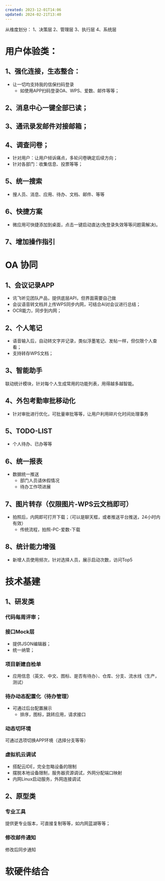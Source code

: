 ```yaml
---
created: 2023-12-01T14:06
updated: 2024-02-21T13:40
---
```

从维度划分：
1、决策层
2、管理层
3、执行层
4、系统层

# 用户体验类：
## 1、强化连接，生态整合：
- 让一切均支持我的信保扫码登录
	- 如使用APP扫码登录OA、WPS、爱数、邮件等等；

## 2、消息中心一键全部已读；

## 3、通讯录发邮件对接邮箱；

## 4、调查问卷；
- 针对用户：让用户倾诉痛点，多轮问卷确定后续方向；
- 针对各部门：收集信息、投票等等；

## 5、统一搜索
- 搜人员、消息、应用、待办、文档、邮件、等等

## 6、快捷方案
- 微应用可快捷添加到桌面，点击一键启动直达(免登录失效等等问题需解决)。

## 7、增加操作指引

# OA 协同
## 1、会议记录APP
- 讯飞听见团队产品，提供底层API，但界面需要自己做
- 会议语音转文档并上传WPS同步内网，可结合AI对会议进行总结；
- OCR能力，同步到内网；

## 2、个人笔记
- 语音输入后，自动转文字并记录，类似浮墨笔记、发帖一样，但仅限个人查看；
- 支持转存WPS文档；

## 3、智能助手
联动统计模块，针对每个人生成常用的功能列表，用得越多越智能。

## 4、外包考勤审批移动化
- 针对审批进行优化，可批量审批等等，让用户利用碎片化时间处理事务

## 5、TODO-LIST
- 个人待办、已办等等

## 6、统一报表
- 数据统一推送
	- 部门人员请休假情况
	- 待办工作项进展

## 7、图片转存（仅限图片-WPS云文档即可）
- 拍照后，内网即可打开下载；（可以是聊天框，或者推送平台推送，24小时内有效）
	- 传统流程，拍照-PC-爱数-下载

## 8、统计能力增强
- 新增人员使用频次，针对选择人员，展示启动次数，访问Top5

# 技术基建
## 1、研发类
### 代码每周评审；
### 接口Mock层
- 提供JSON编辑器；
- 统一纳管；
### 项目新建自检单
- 应用信息（英文、中文、图标、是否有待办）、仓库、分支、流水线（生产，测试）
### 待办动态配置化（待办管理）
- 可通过后台配置展示
	- 排序，图标，跳转应用，请求接口
### 动态切环境
可通过选项切换APP环境（选择分支等等）

### 虚拟机云调试
- 搭配云IDE，完全忽略设备的限制
- 摆脱本地设备限制，服务器资源调试，外网分配端口映射
- 内网Linux启动服务，外网连接调试

## 2、原型类
### 专业工具
提供更专业版本，可直接复制等等，如内网蓝湖等等；

### 修改邮件通知
修改后同步通知

# 软硬件结合

